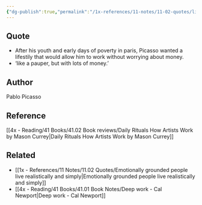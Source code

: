 ```yaml
---
{"dg-publish":true,"permalink":"/1x-references/11-notes/11-02-quotes/like-a-pauper-but-with-lots-of-money-pablo-picasso/","title":"Like a pauper but with lots of money - Pablo Picasso","created":"2023-05-01T09:00:56.000+03:00","updated":"2024-02-14T20:18:40.769+03:00"}
---
```



## Quote
- After his youth and early days of poverty in paris, Picasso wanted a lifestily that would allow him to work without worrying about money.
- ‘like a pauper, but with lots of money.’ 

## Author
Pablo Picasso

## Reference
[[4x - Reading/41 Books/41.02 Book reviews/Daily Rituals How Artists Work by Mason Currey\|Daily Rituals How Artists Work by Mason Currey]]

## Related
- [[1x - References/11 Notes/11.02 Quotes/Emotionally grounded people live realistically and simply\|Emotionally grounded people live realistically and simply]]
- [[4x - Reading/41 Books/41.01 Book Notes/Deep work - Cal Newport\|Deep work - Cal Newport]]